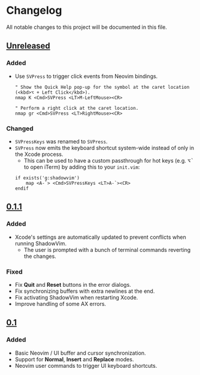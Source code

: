 # Changelog

All notable changes to this project will be documented in this file.

## [Unreleased]

### Added

* Use `SVPress` to trigger click events from Neovim bindings.
    ```viml
    " Show the Quick Help pop-up for the symbol at the caret location (<kbd>⌥ + Left Click</kbd>).
    nmap K <Cmd>SVPress <LT>M-LeftMouse><CR>

    " Perform a right click at the caret location.
    nmap gr <Cmd>SVPress <LT>RightMouse><CR>
    ```

### Changed

* `SVPressKeys` was renamed to `SVPress`.
* `SVPress` now emits the keyboard shortcut system-wide instead of only in the Xcode process.
    * This can be used to have a custom passthrough for hot keys (e.g. <kbd>⌥\`</kbd> to open iTerm) by adding this to your `init.vim`:
    ```viml
    if exists('g:shadowvim')
        map <A-`> <Cmd>SVPressKeys <LT>A-`><CR>
    endif
    ```

## [0.1.1]

### Added

* Xcode's settings are automatically updated to prevent conflicts when running ShadowVim.
    * The user is prompted with a bunch of terminal commands reverting the changes.

### Fixed

* Fix **Quit** and **Reset** buttons in the error dialogs.
* Fix synchronizing buffers with extra newlines at the end.
* Fix activating ShadowVim when restarting Xcode.
* Improve handling of some AX errors.

## [0.1]

### Added

* Basic Neovim / UI buffer and cursor synchronization.
* Support for **Normal**, **Insert** and **Replace** modes.
* Neovim user commands to trigger UI keyboard shortcuts.

[unreleased]: https://github.com/mickael-menu/ShadowVim/compare/main...HEAD
[0.1.1]: https://github.com/mickael-menu/ShadowVim/compare/0.1.0...0.1.1
[0.1]: https://github.com/mickael-menu/ShadowVim/tree/0.1.0
